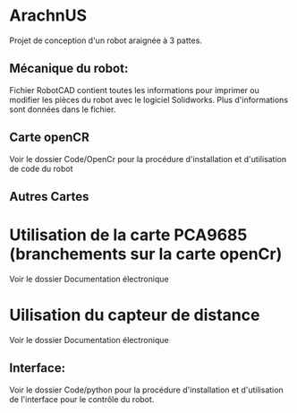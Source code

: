 # ArachnUS
Projet de conception d'un robot araignée à 3 pattes.


## Mécanique du robot:
Fichier RobotCAD contient toutes les informations pour imprimer ou modifier les pièces du robot avec le logiciel Solidworks.
Plus d'informations sont données dans le fichier.

## Carte openCR
Voir le dossier Code/OpenCr pour la procédure d'installation et d'utilisation de code du robot

## Autres Cartes 
# Utilisation de la carte PCA9685 (branchements sur la carte openCr)
Voir le dossier Documentation électronique

# Uilisation du capteur de distance
Voir le dossier Documentation électronique

## Interface:
Voir le dossier Code/python pour la procédure d'installation et d'utilisation de l'interface pour le contrôle du robot.




